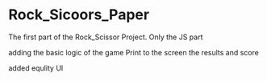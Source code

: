 # Rock_Sicoors_Paper

The first part of the Rock_Scissor Project.
Only the JS part

adding the basic logic of the game
Print to the screen the results and score

added equlity UI
